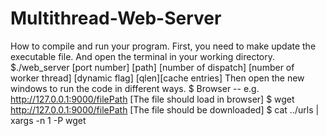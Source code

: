 # Multithread-Web-Server
How to compile and run your program.
First, you need to make update the executable file.
And open the terminal in your working directory.
$./web_server [port number] [path] [number of dispatch] [number of worker thread] [dynamic
flag] [qlen][cache entries]
Then open the new windows to run the code in different ways.
$ Browser -- e.g. http://127.0.0.1:9000/filePath [The file should load in browser]
$ wget http://127.0.0.1:9000/filePath [The file should be downloaded]
$ cat ../urls | xargs -n 1 -P <num> wget
